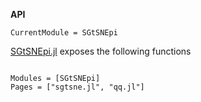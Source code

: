**API** 

```@meta
CurrentModule = SGtSNEpi
```

[SGtSNEpi.jl](https://github.com/fcdimitr/SGtSNEpi.jl) exposes the
following functions

```@index
```


```@autodocs
Modules = [SGtSNEpi]
Pages = ["sgtsne.jl", "qq.jl"]
```
